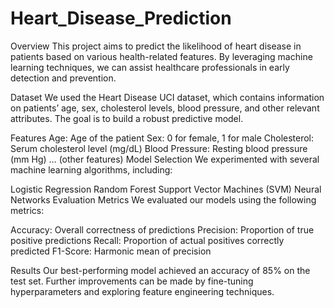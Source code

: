 # Heart_Disease_Prediction
Overview
This project aims to predict the likelihood of heart disease in patients based on various health-related features. By leveraging machine learning techniques, we can assist healthcare professionals in early detection and prevention.

Dataset
We used the Heart Disease UCI dataset, which contains information on patients’ age, sex, cholesterol levels, blood pressure, and other relevant attributes. The goal is to build a robust predictive model.

Features
Age: Age of the patient
Sex: 0 for female, 1 for male
Cholesterol: Serum cholesterol level (mg/dL)
Blood Pressure: Resting blood pressure (mm Hg)
… (other features)
Model Selection
We experimented with several machine learning algorithms, including:

Logistic Regression
Random Forest
Support Vector Machines (SVM)
Neural Networks
Evaluation Metrics
We evaluated our models using the following metrics:

Accuracy: Overall correctness of predictions
Precision: Proportion of true positive predictions
Recall: Proportion of actual positives correctly predicted
F1-Score: Harmonic mean of precision 

Results
Our best-performing model achieved an accuracy of 85% on the test set. Further improvements can be made by fine-tuning hyperparameters and exploring feature engineering techniques.
